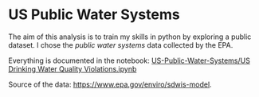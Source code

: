 # US Public Water Systems

The aim of this analysis is to train my skills in python by exploring a public dataset. I chose the _public water systems_ data collected by the EPA.   

Everything is documented in the notebook: [US-Public-Water-Systems/US Drinking Water Quality Violations.ipynb](https://github.com/Bongobong1234/US-Public-Water-Systems/blob/master/US%20Drinking%20Water%20Quality%20Violations.ipynb)

Source of the data: https://www.epa.gov/enviro/sdwis-model. 

